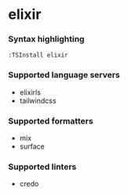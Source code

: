 # elixir
<!--- THIS DOCUMENT IS AUTOMATICALLY GENERATED, DON'T EDIT IT -->

### Syntax highlighting

```vim
:TSInstall elixir
```

### Supported language servers

- elixirls
- tailwindcss

### Supported formatters

- mix
- surface

### Supported linters

- credo
